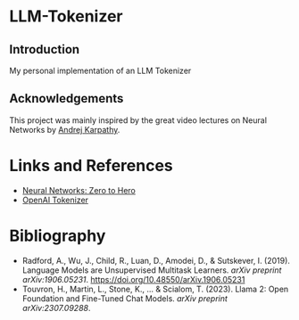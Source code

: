 # LLM-Tokenizer
## Introduction
My personal implementation of an LLM Tokenizer

## Acknowledgements
This project was mainly inspired by the great video lectures on Neural Networks
by [Andrej Karpathy](https://karpathy.ai).

# Links and References
* [Neural Networks: Zero to Hero](https://www.youtube.com/watch?v=VMj-3S1tku0&list=PLAqhIrjkxbuWI23v9cThsA9GvCAUhRvKZ)
* [OpenAI Tokenizer](https://platform.openai.com/tokenizer)

# Bibliography
- Radford, A., Wu, J., Child, R., Luan, D., Amodei, D., & Sutskever, I. (2019). Language Models are Unsupervised Multitask Learners. _arXiv preprint arXiv:1906.05231_. https://doi.org/10.48550/arXiv.1906.05231
- Touvron, H., Martin, L., Stone, K., ... & Scialom, T. (2023). Llama 2: Open Foundation and Fine-Tuned Chat Models. _arXiv preprint arXiv:2307.09288_.
